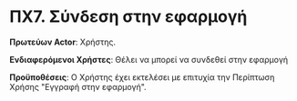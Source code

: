 <h1>ΠΧ7. Σύνδεση στην εφαρμογή</h1>

**Πρωτεύων Actor**: Χρήστης.

**Ενδιαφερόμενοι Χρήστες**: Θέλει να μπορεί να συνδεθεί στην εφαρμογή

**Προϋποθέσεις**: Ο Χρήστης έχει εκτελέσει με επιτυχία την Περίπτωση Χρήσης "Εγγραφή στην εφαρμογή".
